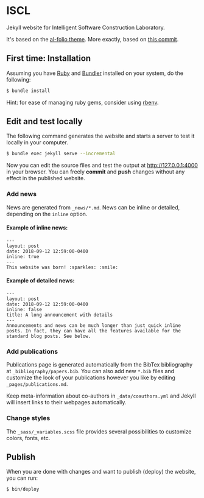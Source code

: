 # ISCL
Jekyll website for Intelligent Software Construction Laboratory.

It's based on the [al-folio theme](https://github.com/alshedivat/al-folio). More exactly, based on [this commit](https://github.com/alshedivat/al-folio/tree/8fc0c4b4e32ba7583e65ee95159903355c9d5ced).


## First time: Installation

Assuming you have [Ruby](https://www.ruby-lang.org/en/downloads/) and [Bundler](https://bundler.io/) installed on your system, do the following:

```bash
$ bundle install
```

Hint: for ease of managing ruby gems, consider using [rbenv](https://github.com/rbenv/rbenv).


## Edit and test locally

The following command generates the website and starts a server to test it locally in your computer.

```bash
$ bundle exec jekyll serve --incremental
```

Now you can edit the source files and test the output at <http://127.0.0.1:4000> in your browser.
You can freely **commit** and **push** changes without any effect in the published website.

### Add news

News are generated from `_news/*.md`.
News can be inline or detailed, depending on the `inline` option.

#### Example of inline news:
```
---
layout: post
date: 2018-09-12 12:59:00-0400
inline: true
---
This website was born! :sparkles: :smile:
```

#### Example of detailed news:
```
---
layout: post
date: 2018-09-12 12:59:00-0400
inline: false
title: A long announcement with details
---
Announcements and news can be much longer than just quick inline posts. In fact, they can have all the features available for the standard blog posts. See below.
```


### Add publications

Publications page is generated automatically from the BibTex bibliography at `_bibliography/papers.bib`.
You can also add new `*.bib` files and customize the look of your publications however you like by editing `_pages/publications.md`.

Keep meta-information about co-authors in `_data/coauthors.yml` and Jekyll will insert links to their webpages automatically.


### Change styles

The `_sass/_variables.scss` file provides several possibilities to customize colors, fonts, etc.


## Publish

When you are done with changes and want to publish (deploy) the website, you can run:

```bash
$ bin/deploy
```
